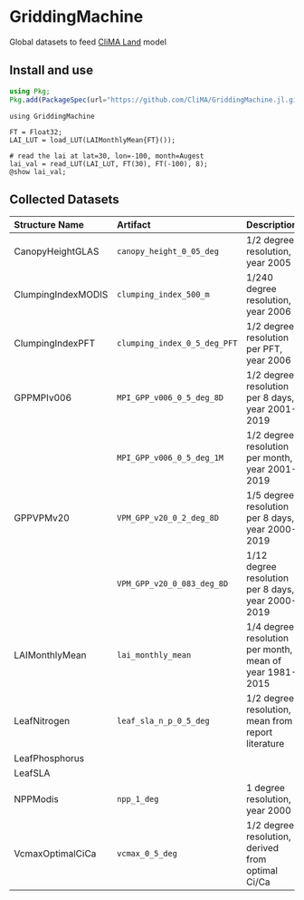 # GriddingMachine

Global datasets to feed [CliMA Land](https://github.com/CliMA/Land) model




## Install and use
```julia
using Pkg;
Pkg.add(PackageSpec(url="https://github.com/CliMA/GriddingMachine.jl.git", rev="main"));
```

```@example preview
using GriddingMachine

FT = Float32;
LAI_LUT = load_LUT(LAIMonthlyMean{FT}());

# read the lai at lat=30, lon=-100, month=Augest
lai_val = read_LUT(LAI_LUT, FT(30), FT(-100), 8);
@show lai_val;
```




## Collected Datasets

| Structure Name     | Artifact                     | Description                                             |
|:-------------------|:-----------------------------|:--------------------------------------------------------|
| CanopyHeightGLAS   | `canopy_height_0_05_deg`     | 1/2 degree resolution, year 2005                        |
| ClumpingIndexMODIS | `clumping_index_500_m`       | 1/240 degree resolution, year 2006                      |
| ClumpingIndexPFT   | `clumping_index_0_5_deg_PFT` | 1/2 degree resolution per PFT, year 2006                |
| GPPMPIv006         | `MPI_GPP_v006_0_5_deg_8D`    | 1/2 degree resolution per 8 days, year 2001-2019        |
|                    | `MPI_GPP_v006_0_5_deg_1M`    | 1/2 degree resolution per month, year 2001-2019         |
| GPPVPMv20          | `VPM_GPP_v20_0_2_deg_8D`     | 1/5 degree resolution per 8 days, year 2000-2019        |
|                    | `VPM_GPP_v20_0_083_deg_8D`   | 1/12 degree resolution per 8 days, year 2000-2019       |
| LAIMonthlyMean     | `lai_monthly_mean`           | 1/4 degree resolution per month, mean of year 1981-2015 |
| LeafNitrogen       | `leaf_sla_n_p_0_5_deg`       | 1/2 degree resolution, mean from report literature      |
| LeafPhosphorus     |                              |                                                         |
| LeafSLA            |                              |                                                         |
| NPPModis           | `npp_1_deg`                  | 1 degree resolution, year 2000                          |
| VcmaxOptimalCiCa   | `vcmax_0_5_deg`              | 1/2 degree resolution, derived from optimal Ci/Ca       |

